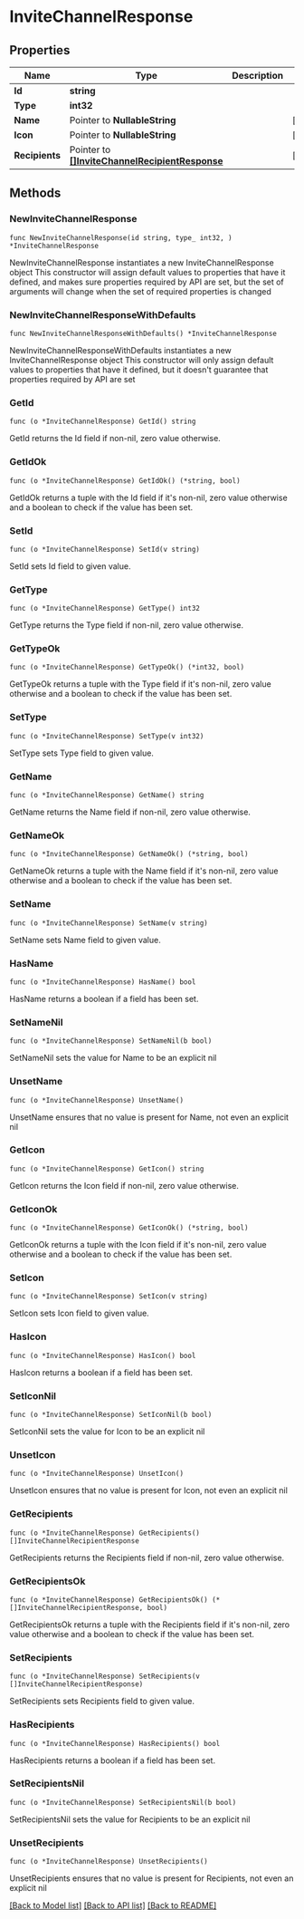 # InviteChannelResponse

## Properties

Name | Type | Description | Notes
------------ | ------------- | ------------- | -------------
**Id** | **string** |  | 
**Type** | **int32** |  | 
**Name** | Pointer to **NullableString** |  | [optional] 
**Icon** | Pointer to **NullableString** |  | [optional] 
**Recipients** | Pointer to [**[]InviteChannelRecipientResponse**](InviteChannelRecipientResponse.md) |  | [optional] 

## Methods

### NewInviteChannelResponse

`func NewInviteChannelResponse(id string, type_ int32, ) *InviteChannelResponse`

NewInviteChannelResponse instantiates a new InviteChannelResponse object
This constructor will assign default values to properties that have it defined,
and makes sure properties required by API are set, but the set of arguments
will change when the set of required properties is changed

### NewInviteChannelResponseWithDefaults

`func NewInviteChannelResponseWithDefaults() *InviteChannelResponse`

NewInviteChannelResponseWithDefaults instantiates a new InviteChannelResponse object
This constructor will only assign default values to properties that have it defined,
but it doesn't guarantee that properties required by API are set

### GetId

`func (o *InviteChannelResponse) GetId() string`

GetId returns the Id field if non-nil, zero value otherwise.

### GetIdOk

`func (o *InviteChannelResponse) GetIdOk() (*string, bool)`

GetIdOk returns a tuple with the Id field if it's non-nil, zero value otherwise
and a boolean to check if the value has been set.

### SetId

`func (o *InviteChannelResponse) SetId(v string)`

SetId sets Id field to given value.


### GetType

`func (o *InviteChannelResponse) GetType() int32`

GetType returns the Type field if non-nil, zero value otherwise.

### GetTypeOk

`func (o *InviteChannelResponse) GetTypeOk() (*int32, bool)`

GetTypeOk returns a tuple with the Type field if it's non-nil, zero value otherwise
and a boolean to check if the value has been set.

### SetType

`func (o *InviteChannelResponse) SetType(v int32)`

SetType sets Type field to given value.


### GetName

`func (o *InviteChannelResponse) GetName() string`

GetName returns the Name field if non-nil, zero value otherwise.

### GetNameOk

`func (o *InviteChannelResponse) GetNameOk() (*string, bool)`

GetNameOk returns a tuple with the Name field if it's non-nil, zero value otherwise
and a boolean to check if the value has been set.

### SetName

`func (o *InviteChannelResponse) SetName(v string)`

SetName sets Name field to given value.

### HasName

`func (o *InviteChannelResponse) HasName() bool`

HasName returns a boolean if a field has been set.

### SetNameNil

`func (o *InviteChannelResponse) SetNameNil(b bool)`

 SetNameNil sets the value for Name to be an explicit nil

### UnsetName
`func (o *InviteChannelResponse) UnsetName()`

UnsetName ensures that no value is present for Name, not even an explicit nil
### GetIcon

`func (o *InviteChannelResponse) GetIcon() string`

GetIcon returns the Icon field if non-nil, zero value otherwise.

### GetIconOk

`func (o *InviteChannelResponse) GetIconOk() (*string, bool)`

GetIconOk returns a tuple with the Icon field if it's non-nil, zero value otherwise
and a boolean to check if the value has been set.

### SetIcon

`func (o *InviteChannelResponse) SetIcon(v string)`

SetIcon sets Icon field to given value.

### HasIcon

`func (o *InviteChannelResponse) HasIcon() bool`

HasIcon returns a boolean if a field has been set.

### SetIconNil

`func (o *InviteChannelResponse) SetIconNil(b bool)`

 SetIconNil sets the value for Icon to be an explicit nil

### UnsetIcon
`func (o *InviteChannelResponse) UnsetIcon()`

UnsetIcon ensures that no value is present for Icon, not even an explicit nil
### GetRecipients

`func (o *InviteChannelResponse) GetRecipients() []InviteChannelRecipientResponse`

GetRecipients returns the Recipients field if non-nil, zero value otherwise.

### GetRecipientsOk

`func (o *InviteChannelResponse) GetRecipientsOk() (*[]InviteChannelRecipientResponse, bool)`

GetRecipientsOk returns a tuple with the Recipients field if it's non-nil, zero value otherwise
and a boolean to check if the value has been set.

### SetRecipients

`func (o *InviteChannelResponse) SetRecipients(v []InviteChannelRecipientResponse)`

SetRecipients sets Recipients field to given value.

### HasRecipients

`func (o *InviteChannelResponse) HasRecipients() bool`

HasRecipients returns a boolean if a field has been set.

### SetRecipientsNil

`func (o *InviteChannelResponse) SetRecipientsNil(b bool)`

 SetRecipientsNil sets the value for Recipients to be an explicit nil

### UnsetRecipients
`func (o *InviteChannelResponse) UnsetRecipients()`

UnsetRecipients ensures that no value is present for Recipients, not even an explicit nil

[[Back to Model list]](../README.md#documentation-for-models) [[Back to API list]](../README.md#documentation-for-api-endpoints) [[Back to README]](../README.md)


